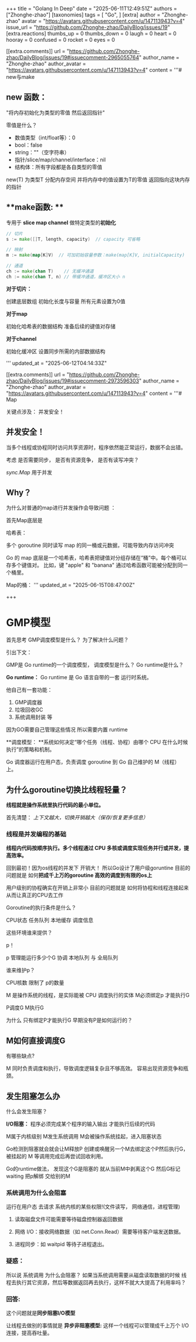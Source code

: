 
+++
title = "Golang In Deep"
date = "2025-06-11T12:49:51Z"
authors = ["Zhonghe-zhao"]
[taxonomies]
tags = [ "Go", ]
[extra]
author = "Zhonghe-zhao"
avatar = "https://avatars.githubusercontent.com/u/147113943?v=4"
issue_url = "https://github.com/Zhonghe-zhao/DailyBlog/issues/19"
[extra.reactions]
thumbs_up = 0
thumbs_down = 0
laugh = 0
heart = 0
hooray = 0
confused = 0
rocket = 0
eyes = 0

[[extra.comments]]
url = "https://github.com/Zhonghe-zhao/DailyBlog/issues/19#issuecomment-2965055764"
author_name = "Zhonghe-zhao"
author_avatar = "https://avatars.githubusercontent.com/u/147113943?v=4"
content = '''# new与make

## **new 函数：**

"将内存初始化为类型的零值 然后返回指针"

零值是什么？

- 数值类型（int/float等）：0
- bool：false
- string：""（空字符串）
- 指针/slice/map/channel/interface：nil
- 结构体：所有字段都是各自类型的零值

new(T) 为类型T 分配内存空间 并将内存中的值设置为T的零值 返回指向这块内存的指针

## **make函数: **

专用于 **slice map channel**   做特定类型的**初始化**

```go
// 切片
s := make([]T, length, capacity)  // capacity 可省略

// 映射
m := make(map[K]V)  // 可加初始容量参数：make(map[K]V, initialCapacity)

// 通道
ch := make(chan T)    // 无缓冲通道
ch := make(chan T, n) // 带缓冲通道，缓冲区大小 n
```

**对于切片：**
 
创建底层数组 初始化长度与容量 所有元素设置为0值

**对于map**

初始化哈希表的数据结构 准备后续的键值对存储

**对于channel**

初始化缓冲区 设置同步所需的内部数据结构     


'''
updated_at = "2025-06-12T04:14:33Z"

[[extra.comments]]
url = "https://github.com/Zhonghe-zhao/DailyBlog/issues/19#issuecomment-2973596303"
author_name = "Zhonghe-zhao"
author_avatar = "https://avatars.githubusercontent.com/u/147113943?v=4"
content = '''# Map

关键点涉及： 并发安全！

## 并发安全！

当多个线程或协程同时访问共享资源时，程序依然能正常运行，数据不会出错。

考虑 是否需要同步， 是否有资源竞争， 是否有读写冲突？

_sync.Map_ 用于并发

## Why？

为什么对普通的map进行并发操作会导致问题 ：

首先Map底层是 

哈希表：

多个 goroutine 同时读写 map 的同一桶或元数据，可能导致内存访问冲突

Go 的 map 底层是一个哈希表，哈希表把键值对分组存储在“桶”中。每个桶可以存多个键值对。
比如，键 "apple" 和 "banana" 通过哈希函数可能被分配到同一个桶里。

Map的桶：
'''
updated_at = "2025-06-15T08:47:00Z"

+++

# GMP模型 

首先思考 GMP调度模型是什么？ 为了解决什么问题？

引出下文： 

GMP是 Go runtime的一个调度模型， 调度模型是什么？ Go runtime是什么？ 

**Go runtime：** Go runtime 是 Go 语言自带的一套 运行时系统。

他自己有一套功能：

1. GMP调度器
2. 垃圾回收GC
3. 系统调用封装 等

因为GO需要自己管理这些情况 所以需要内置 runtime


**调度模型： **系统如何决定“哪个任务（线程、协程）由哪个 CPU 在什么时候执行”的策略和机制。

Go 调度器运行在用户态，负责调度 goroutine 到 Go 自己维护的 M（线程） 上。

## 为什么goroutine切换比线程轻量？

**线程就是操作系统里执行代码的最小单位。**

首先清楚： _上下文越大，切换开销越大（保存/恢复更多信息）_

### 线程是并发编程的基础

**线程内代码按顺序执行。多个线程通过 CPU 多核或调度实现任务并行或并发，提高效率。**

回到最初！因为os线程的并发下 开销大！ 所以Go设计了用户级goruntine 目前的问题就是 如何**把成千上万的goroutine 高效的调度到有限的os上**

用户级别的协程确实在开销上非常小 目前的问题就是 如何将协程和线程连接起来 从而让真正的CPU去工作

Goroutine的执行条件是什么？

CPU状态 任务队列 本地缓存 调度信息

这些环境谁来提供？

p！

p 管理能运行多少个G 协调 本地队列 与 全局队列 

谁来维护p？

CPU核数 限制了 p的数量

M 是操作系统的线程，是实际能被 CPU 调度执行的实体 M必须绑定p 才能执行G

P调度G M执行G

为什么 只有绑定P才能执行G 早期没有P是如何运行的？

## M如何直接调度G

 有哪些缺点?

M 同时负责调度和执行，导致调度逻辑复杂且不够高效。 容易出现资源竞争和瓶颈。

## 发生阻塞怎么办

什么会发生阻塞？ 

**I/O阻塞：** 程序必须完成某个程序的输入输出 才能执行后续的代码 

M属于内核级别 M发生系统调用 M会被操作系统挂起，进入阻塞状态 

Go检测到阻塞就会就会让M释放P 创建或唤醒另一个M去绑定这个P然后执行G，被挂起的 M 等调用完成后再尝试回收利用。


Go的runtime做法， 发现这个G是阻塞的 就从当前M中剥离这个G 然后G标记waiting 把p解绑 交给别的M

### 系统调用为什么会阻塞

运行在用户态 去请求 系统内核的某些权限!(文件读写， 网络通信，进程管理)

1. 读取磁盘文件可能需要等待磁盘控制器返回数据

2. 网络 I/O：接收网络数据（如 net.Conn.Read）需要等待客户端发送数据。

3. 进程同步：如 waitpid 等待子进程退出。

### 疑惑：

所以说 系统调用 为什么会阻塞？ 如果当系统调用需要从磁盘读取数据的时候 线程去执行其它资源，然后等数据返回再去执行，这样不就大大提高了利用率吗？

### 回答:

这个问题就是**同步阻塞I/O模型**

让线程去做别的事情就是 **异步非阻塞模型:** 这样一个线程可以管理成千上万个 I/O 连接，提高吞吐量。



